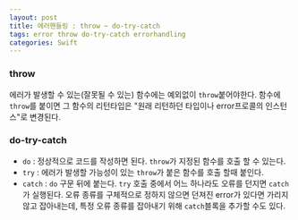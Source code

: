 ```yaml
---
layout: post
title: 에러핸들링 : throw ~ do-try-catch
tags: error throw do-try-catch errorhandling
categories: Swift
---
```


### throw
에러가 발생할 수 있는(잘못될 수 있는) 함수에는 예외없이 `throw`붙어야한다. 함수에 `throw`를 붙이면 그 함수의 리턴타입은 "원래 리턴하던 타입이나 error프로콜의 인스턴스"로 변경된다.

### do-try-catch
- `do` : 정상적으로 코드를 작성하면 된다. `throw`가 지정된 함수를 호출 할 수 있는다.
- `try` : 에러가 발생할 가능성이 있는 `throw`가 붙은 함수를 호출 할때 붙인다.
- `catch` : `do` 구문 뒤에 붙는다. `try` 호출 중에서 어느 하나라도 오류를 던지면 `catch`가 실행된다. 오류 종류를 구체적으로 정하지 않으면 던져진 error가 있다면 가리지 않고 잡아내는데, 특정 오류 종류를 잡아내기 위해 `catch`블록을 추가할 수도 있다.
